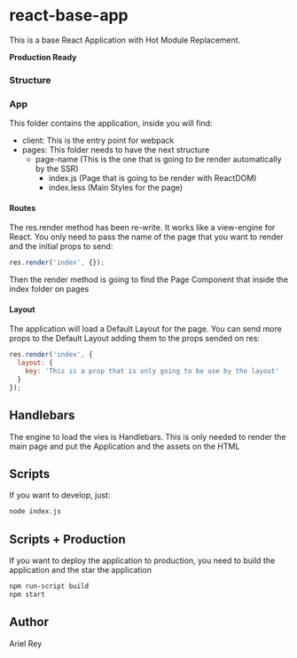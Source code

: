 # react-base-app

This is a base React Application with Hot Module Replacement.

**Production Ready**

### Structure

### App

This folder contains the application, inside you will find:

- client: This is the entry point for webpack
- pages: This folder needs to have the next structure
    - page-name (This is the one that is going to be render automatically by the SSR)
        - index.js (Page that is going to be render with ReactDOM)
        - index.less (Main Styles for the page)

#### Routes

The res.render method has been re-write. It works like a view-engine for React. You only need to pass the name of the page that you want to render and the initial props to send:

```javascript
res.render('index', {});
```

Then the render method is going to find the Page Component that inside the index folder on pages

#### Layout

The application will load a Default Layout for the page. You can send more props to the Default Layout adding them to the props sended on res:

```javascript
res.render('index', {
  layout: {
    key: 'This is a prop that is only going to be use by the layout'
  }
});
```

## Handlebars

The engine to load the vies is Handlebars. This is only needed to render the main page and put the Application and the assets on the HTML

## Scripts

If you want to develop, just:

```bash
node index.js
```

## Scripts + Production

If you want to deploy the application to production, you need to build the application and the star the application

```bash
npm run-script build
npm start
```

## Author

Ariel Rey

